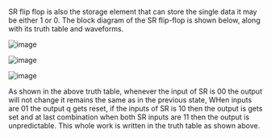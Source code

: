 SR flip flop is also the storage element that can store the single data it may be either 1 or 0. The block diagram of the SR flip-flop is shown below, along with its truth table and waveforms.


![image](https://github.com/user-attachments/assets/88d2bf05-9e0c-4749-b81e-c5455b71d38f)


![image](https://github.com/user-attachments/assets/5d306efd-f005-46c1-8f2a-db739920d20d)


![image](https://github.com/user-attachments/assets/e92c4e27-3663-4ca1-82a2-9476c8597bbf)


As shown in the above truth table, whenever the input of SR is 00 the output will not change it remains the same as in the previous state, WHen inputs are 01 the output q gets reset, if the inputs of SR is 10 then the output is gets set and at last combination when both SR inputs are 11 then the output is unpredictable. This whole work is written in the truth table as shown above.

